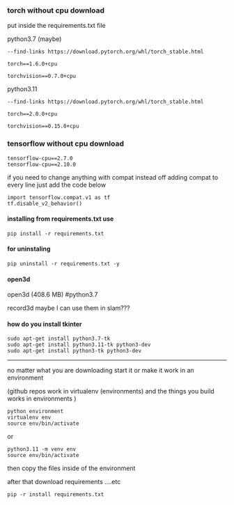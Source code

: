 
### torch without cpu download






put inside the requirements.txt file

python3.7 (maybe)
```
--find-links https://download.pytorch.org/whl/torch_stable.html

torch==1.6.0+cpu

torchvision==0.7.0+cpu
```
python3.11
```
--find-links https://download.pytorch.org/whl/torch_stable.html

torch==2.0.0+cpu

torchvision==0.15.0+cpu
```




### tensorflow without cpu download


```
tensorflow-cpu==2.7.0
tensorflow-cpu==2.10.0
```
if you need to change anything with compat instead off adding compat to every line just add the code below
```
import tensorflow.compat.v1 as tf
tf.disable_v2_behavior()
```
#### installing from requirements.txt use

```
pip install -r requirements.txt
```
#### for uninstaling

```
pip uninstall -r requirements.txt -y
```
#### open3d 

open3d  (408.6 MB) #python3.7

record3d maybe I can use them in slam???



#### how do you install tkinter

```
sudo apt-get install python3.7-tk
sudo apt-get install python3.11-tk python3-dev 
sudo apt-get install python3-tk python3-dev
```

----------------------------

no matter what you are downloading start it or make it work in an environment

(github repos work in virtualenv (environments) and the things you build works in environments )
```
python environment
virtualenv env
source env/bin/activate
```
or 
```
python3.11 -m venv env
source env/bin/activate
```

then copy the files inside of the environment

after that download requirements ....etc
```
pip -r install requirements.txt
```
